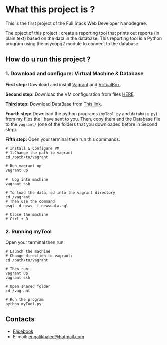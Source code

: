 # What this project is ?
This is the first project of the Full Stack Web Developer Nanodegree.

The opject of this project : create a reporting tool that prints out reports (in plain text) based on the data in the database. This reporting tool is a Python program using the psycopg2 module to connect to the database.

## How do u run this project ?

### 1. Download and configure: Virtual Machine & Database

**First step:** Download and install [Vagrant](https://www.vagrantup.com/) and [VirtualBox](https://www.virtualbox.org/wiki/Download_Old_Builds_5_1).

**Second step:** Download the VM configuration from files [HERE](https://s3.amazonaws.com/video.udacity-data.com/topher/2018/April/5acfbfa3_fsnd-virtual-machine/fsnd-virtual-machine.zip).

**Third step:** Download DataBase from [This link](https://d17h27t6h515a5.cloudfront.net/topher/2016/August/57b5f748_newsdata/newsdata.zip).

**Fourth step:** Download the python programs (`myTool.py` and `database.py`) from my files the i have sent to you. Then, copy them and the Database file to  the `vagrant/` (one of the folders that you downloaded before in Second step).

**Fifth step:** Open your terminal then run this commands:

```
# Install & Configure VM
# 1.Change the path to vagrant
cd /path/to/vagrant

# Run vagrant up
vagrant up

#  Log into machine
vagrant ssh

# To load the data, cd into the vagrant directory   
cd /vagrant 
# Then use the command
psql -d news -f newsdata.sql

# Close the machine
# Ctrl + D

```
### 2. Running myTool

Open your terminal then run:

```
# Launch the machine
# Change direction to vagrant:
cd /path/to/vagrant

# Then run:
vagrant up
vagrant ssh

# Open shared folder
cd /vagrant 

# Run the program
python myTool.py
```

## Contacts

- [Facebook](https://www.facebook.com/ali.khaled.71465)
- E-mail: engalikhaled@hotmail.com
